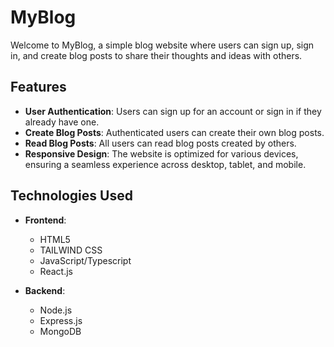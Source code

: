# MyBlog

Welcome to MyBlog, a simple blog website where users can sign up, sign in, and create blog posts to share their thoughts and ideas with others.

## Features

- **User Authentication**: Users can sign up for an account or sign in if they already have one.
- **Create Blog Posts**: Authenticated users can create their own blog posts.
- **Read Blog Posts**: All users can read blog posts created by others.
- **Responsive Design**: The website is optimized for various devices, ensuring a seamless experience across desktop, tablet, and mobile.

## Technologies Used

- **Frontend**:
  - HTML5
  - TAILWIND CSS
  - JavaScript/Typescript
  - React.js

- **Backend**:
  - Node.js
  - Express.js
  - MongoDB 

